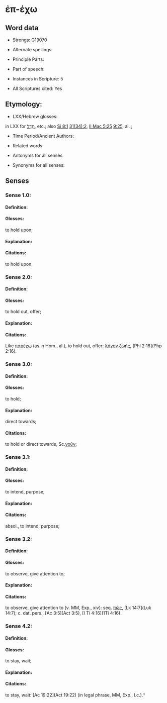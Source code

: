 # ἐπ-έχω 

<!-- Status: S2=NeedsEdits -->
<!-- Lexica used for edits:   -->

## Word data

* Strongs: G19070

* Alternate spellings:



* Principle Parts: 


* Part of speech: 


* Instances in Scripture: 5

* All Scriptures cited: Yes

## Etymology: 


* LXX/Hebrew glosses: 

in LXX for [חָדַל](//en-uhl/H2308), etc.; also [Si 8:1](Sir.8.1) [31(34):2](Sir.34.2), [II Mac 5:25](2Macc.5.25) [9:25](2Macc.9.25), al. ;

* Time Period/Ancient Authors: 


* Related words: 

* Antonyms for all senses

* Synonyms for all senses: 


## Senses 


### Sense  1.0: 

#### Definition: 

#### Glosses: 

to hold upon; 

#### Explanation: 


#### Citations: 

to hold upon. 

### Sense  2.0: 

#### Definition: 

#### Glosses: 

to hold out, offer; 

#### Explanation: 


#### Citations: 

Like [παρέχω]() (as in Hom., al.), to hold out, offer: [λόγον ζωῆς](), [Phl 2:16](Php 2:16). 

### Sense  3.0: 

#### Definition: 

#### Glosses: 

to hold; 

#### Explanation: 

direct towards; 

#### Citations: 

to hold or direct towards, Sc.[νοῦν](); 

### Sense  3.1: 

#### Definition: 

#### Glosses: 

to intend, purpose; 

#### Explanation: 


#### Citations: 

absol., to intend, purpose; 

### Sense  3.2: 

#### Definition: 

#### Glosses: 

to observe, give attention to; 

#### Explanation: 


#### Citations: 

to observe, give attention to (v. MM, Exp., xiv): seq. [πῶς](), [Lk 14:7](Luk 14:7); c. dat. pers., [Ac 3:5](Act 3:5), [I Ti 4:16](1Ti 4:16). 

### Sense  4.2: 

#### Definition: 

#### Glosses: 

to stay, wait; 

#### Explanation: 


#### Citations: 

to stay, wait: [Ac 19:22](Act 19:22) (in legal phrase, MM, Exp., l.c.).†
